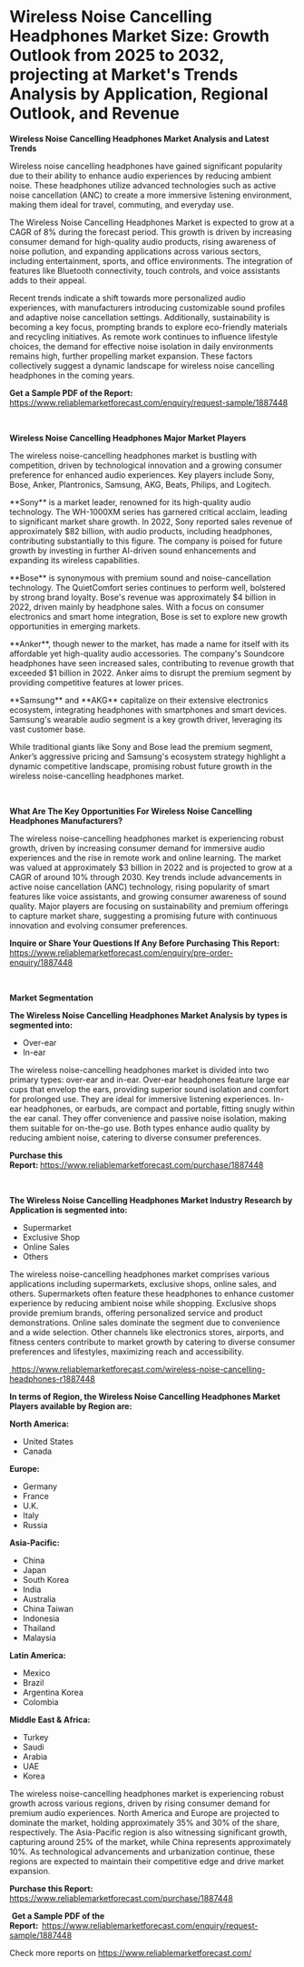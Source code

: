 <p><h1>Wireless Noise Cancelling Headphones Market Size: Growth Outlook from 2025 to 2032, projecting at Market's Trends Analysis by Application, Regional Outlook, and Revenue</h1></p><p><strong>Wireless Noise Cancelling Headphones Market Analysis and Latest Trends</strong></p>
<p><p>Wireless noise cancelling headphones have gained significant popularity due to their ability to enhance audio experiences by reducing ambient noise. These headphones utilize advanced technologies such as active noise cancellation (ANC) to create a more immersive listening environment, making them ideal for travel, commuting, and everyday use.</p><p>The Wireless Noise Cancelling Headphones Market is expected to grow at a CAGR of 8% during the forecast period. This growth is driven by increasing consumer demand for high-quality audio products, rising awareness of noise pollution, and expanding applications across various sectors, including entertainment, sports, and office environments. The integration of features like Bluetooth connectivity, touch controls, and voice assistants adds to their appeal.</p><p>Recent trends indicate a shift towards more personalized audio experiences, with manufacturers introducing customizable sound profiles and adaptive noise cancellation settings. Additionally, sustainability is becoming a key focus, prompting brands to explore eco-friendly materials and recycling initiatives. As remote work continues to influence lifestyle choices, the demand for effective noise isolation in daily environments remains high, further propelling market expansion. These factors collectively suggest a dynamic landscape for wireless noise cancelling headphones in the coming years.</p></p>
<p><strong>Get a Sample PDF of the Report:&nbsp;</strong> <a href="https://www.reliablemarketforecast.com/enquiry/request-sample/1887448?utm_campaign=2015&utm_medium=2&utm_source=Github&utm_content=ia&utm_term=11022025&utm_id=wireless-noise-cancelling-headphones">https://www.reliablemarketforecast.com/enquiry/request-sample/1887448</a></p>
<p>&nbsp;</p>
<p><strong>Wireless Noise Cancelling Headphones Major Market Players</strong></p>
<p><p>The wireless noise-cancelling headphones market is bustling with competition, driven by technological innovation and a growing consumer preference for enhanced audio experiences. Key players include Sony, Bose, Anker, Plantronics, Samsung, AKG, Beats, Philips, and Logitech.</p><p>**Sony** is a market leader, renowned for its high-quality audio technology. The WH-1000XM series has garnered critical acclaim, leading to significant market share growth. In 2022, Sony reported sales revenue of approximately $82 billion, with audio products, including headphones, contributing substantially to this figure. The company is poised for future growth by investing in further AI-driven sound enhancements and expanding its wireless capabilities.</p><p>**Bose** is synonymous with premium sound and noise-cancellation technology. The QuietComfort series continues to perform well, bolstered by strong brand loyalty. Bose's revenue was approximately $4 billion in 2022, driven mainly by headphone sales. With a focus on consumer electronics and smart home integration, Bose is set to explore new growth opportunities in emerging markets.</p><p>**Anker**, though newer to the market, has made a name for itself with its affordable yet high-quality audio accessories. The company's Soundcore headphones have seen increased sales, contributing to revenue growth that exceeded $1 billion in 2022. Anker aims to disrupt the premium segment by providing competitive features at lower prices.</p><p>**Samsung** and **AKG** capitalize on their extensive electronics ecosystem, integrating headphones with smartphones and smart devices. Samsung's wearable audio segment is a key growth driver, leveraging its vast customer base.</p><p>While traditional giants like Sony and Bose lead the premium segment, Anker’s aggressive pricing and Samsung's ecosystem strategy highlight a dynamic competitive landscape, promising robust future growth in the wireless noise-cancelling headphones market.</p></p>
<p>&nbsp;</p>
<p><strong>What Are The Key Opportunities For Wireless Noise Cancelling Headphones Manufacturers?</strong></p>
<p><p>The wireless noise-cancelling headphones market is experiencing robust growth, driven by increasing consumer demand for immersive audio experiences and the rise in remote work and online learning. The market was valued at approximately $3 billion in 2022 and is projected to grow at a CAGR of around 10% through 2030. Key trends include advancements in active noise cancellation (ANC) technology, rising popularity of smart features like voice assistants, and growing consumer awareness of sound quality. Major players are focusing on sustainability and premium offerings to capture market share, suggesting a promising future with continuous innovation and evolving consumer preferences.</p></p>
<p><strong>Inquire or Share Your Questions If Any Before Purchasing This Report:</strong> <a href="https://www.reliablemarketforecast.com/enquiry/pre-order-enquiry/1887448?utm_campaign=2015&utm_medium=2&utm_source=Github&utm_content=ia&utm_term=11022025&utm_id=wireless-noise-cancelling-headphones">https://www.reliablemarketforecast.com/enquiry/pre-order-enquiry/1887448</a></p>
<p>&nbsp;</p>
<p><strong>Market Segmentation</strong></p>
<p><strong>The Wireless Noise Cancelling Headphones Market Analysis by types is segmented into:</strong></p>
<p><ul><li>Over-ear</li><li>In-ear</li></ul></p>
<p><p>The wireless noise-cancelling headphones market is divided into two primary types: over-ear and in-ear. Over-ear headphones feature large ear cups that envelop the ears, providing superior sound isolation and comfort for prolonged use. They are ideal for immersive listening experiences. In-ear headphones, or earbuds, are compact and portable, fitting snugly within the ear canal. They offer convenience and passive noise isolation, making them suitable for on-the-go use. Both types enhance audio quality by reducing ambient noise, catering to diverse consumer preferences.</p></p>
<p><strong>Purchase this Report:&nbsp;</strong><a href="https://www.reliablemarketforecast.com/purchase/1887448?utm_campaign=2015&utm_medium=2&utm_source=Github&utm_content=ia&utm_term=11022025&utm_id=wireless-noise-cancelling-headphones">https://www.reliablemarketforecast.com/purchase/1887448</a></p>
<p>&nbsp;</p>
<p><strong>The Wireless Noise Cancelling Headphones Market Industry Research by Application is segmented into:</strong></p>
<p><ul><li>Supermarket</li><li>Exclusive Shop</li><li>Online Sales</li><li>Others</li></ul></p>
<p><p>The wireless noise-cancelling headphones market comprises various applications including supermarkets, exclusive shops, online sales, and others. Supermarkets often feature these headphones to enhance customer experience by reducing ambient noise while shopping. Exclusive shops provide premium brands, offering personalized service and product demonstrations. Online sales dominate the segment due to convenience and a wide selection. Other channels like electronics stores, airports, and fitness centers contribute to market growth by catering to diverse consumer preferences and lifestyles, maximizing reach and accessibility.</p></p>
<p><a href="https://www.reliablemarketforecast.com/wireless-noise-cancelling-headphones-r1887448?utm_campaign=2015&utm_medium=2&utm_source=Github&utm_content=ia&utm_term=11022025&utm_id=wireless-noise-cancelling-headphones">&nbsp;https://www.reliablemarketforecast.com/wireless-noise-cancelling-headphones-r1887448</a></p>
<p><strong>In terms of Region, the Wireless Noise Cancelling Headphones Market Players available by Region are:</strong></p>
<p>
    <p> <strong> North America: </strong>
        <ul>
            <li>United States</li>
            <li>Canada</li>
        </ul>
        </p> 
    <p> <strong> Europe: </strong>
        <ul>
            <li>Germany</li>
            <li>France</li>
            <li>U.K.</li>
            <li>Italy</li>
            <li>Russia</li>
        </ul>
        </p> 
    <p> <strong> Asia-Pacific: </strong>
        <ul>
            <li>China</li>
            <li>Japan</li>
            <li>South Korea</li>
            <li>India</li>
            <li>Australia</li>
            <li>China Taiwan</li>
            <li>Indonesia</li>
            <li>Thailand</li>
            <li>Malaysia</li>
        </ul>
        </p> 
    <p> <strong> Latin America: </strong>
        <ul>
            <li>Mexico</li>
            <li>Brazil</li>
            <li>Argentina Korea</li>
            <li>Colombia</li>
        </ul>
        </p> 
    <p> <strong> Middle East & Africa: </strong>
        <ul>
            <li>Turkey</li>
            <li>Saudi</li>
            <li>Arabia</li>
            <li>UAE</li>
            <li>Korea</li>
        </ul>
    </p>
    </p>
<p><p>The wireless noise-cancelling headphones market is experiencing robust growth across various regions, driven by rising consumer demand for premium audio experiences. North America and Europe are projected to dominate the market, holding approximately 35% and 30% of the share, respectively. The Asia-Pacific region is also witnessing significant growth, capturing around 25% of the market, while China represents approximately 10%. As technological advancements and urbanization continue, these regions are expected to maintain their competitive edge and drive market expansion.</p></p>
<p><strong>Purchase this Report: </strong><a href="https://www.reliablemarketforecast.com/purchase/1887448?utm_campaign=2015&utm_medium=2&utm_source=Github&utm_content=ia&utm_term=11022025&utm_id=wireless-noise-cancelling-headphones">https://www.reliablemarketforecast.com/purchase/1887448</a></p>
<p>&nbsp;<strong>Get a Sample PDF of the Report:&nbsp;&nbsp;</strong><a href="https://www.reliablemarketforecast.com/enquiry/request-sample/1887448?utm_campaign=2015&utm_medium=2&utm_source=Github&utm_content=ia&utm_term=11022025&utm_id=wireless-noise-cancelling-headphones">https://www.reliablemarketforecast.com/enquiry/request-sample/1887448</a></p>
<p><strong></strong></p>
<p>Check more reports on <a href="https://www.reliablemarketforecast.com/?utm_campaign=2015&utm_medium=2&utm_source=Github&utm_content=ia&utm_term=11022025&utm_id=wireless-noise-cancelling-headphones">https://www.reliablemarketforecast.com/</a></p>